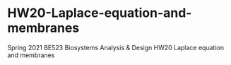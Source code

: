 # HW20-Laplace-equation-and-membranes
Spring 2021 BE523 Biosystems Analysis &amp; Design HW20 Laplace equation and membranes
